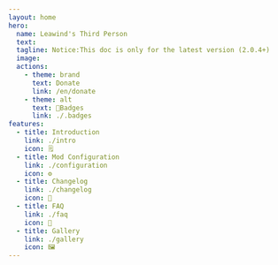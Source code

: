```yaml
---
layout: home
hero:
  name: Leawind's Third Person
  text:
  tagline: Notice:This doc is only for the latest version (2.0.4+)
  image: 
  actions:
    - theme: brand
      text: Donate
      link: /en/donate
    - theme: alt
      text: 🏅Badges
      link: ./.badges
features:
  - title: Introduction
    link: ./intro
    icon: 🗒
  - title: Mod Configuration
    link: ./configuration
    icon: ⚙️
  - title: Changelog
    link: ./changelog
    icon: 📝
  - title: FAQ
    link: ./faq
    icon: 💬
  - title: Gallery
    link: ./gallery
    icon: 🖼
---
```

